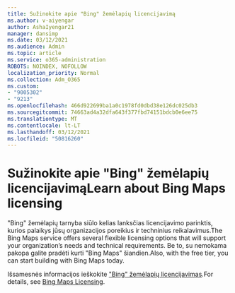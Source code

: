 ```yaml
---
title: Sužinokite apie "Bing" žemėlapių licencijavimą
ms.author: v-aiyengar
author: AshaIyengar21
manager: dansimp
ms.date: 03/12/2021
ms.audience: Admin
ms.topic: article
ms.service: o365-administration
ROBOTS: NOINDEX, NOFOLLOW
localization_priority: Normal
ms.collection: Adm_O365
ms.custom:
- "9005302"
- "9213"
ms.openlocfilehash: 466d922699ba1a0c1978fd0dbd38e126dc025db3
ms.sourcegitcommit: 74663ad4a32dfa643f377fbd74151bdcb0e6ee75
ms.translationtype: MT
ms.contentlocale: lt-LT
ms.lasthandoff: 03/12/2021
ms.locfileid: "50816260"
---
```

# <a name="learn-about-bing-maps-licensing"></a><span data-ttu-id="98fbb-102">Sužinokite apie "Bing" žemėlapių licencijavimą</span><span class="sxs-lookup"><span data-stu-id="98fbb-102">Learn about Bing Maps licensing</span></span>

<span data-ttu-id="98fbb-103">"Bing" žemėlapių tarnyba siūlo kelias lanksčias licencijavimo parinktis, kurios palaikys jūsų organizacijos poreikius ir techninius reikalavimus.</span><span class="sxs-lookup"><span data-stu-id="98fbb-103">The Bing Maps service offers several flexible licensing options that will support your organization’s needs and technical requirements.</span></span> <span data-ttu-id="98fbb-104">Be to, su nemokama pakopa galite pradėti kurti "Bing Maps" šiandien.</span><span class="sxs-lookup"><span data-stu-id="98fbb-104">Also, with the free tier, you can start building with Bing Maps today.</span></span>

<span data-ttu-id="98fbb-105">Išsamesnės informacijos ieškokite ["Bing" žemėlapių licencijavimas](https://go.microsoft.com/fwlink/?linkid=2150203).</span><span class="sxs-lookup"><span data-stu-id="98fbb-105">For details, see [Bing Maps Licensing](https://go.microsoft.com/fwlink/?linkid=2150203).</span></span>
